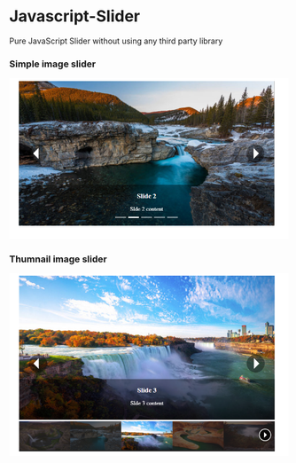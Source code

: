 # Javascript-Slider
Pure JavaScript Slider without using any third party library

### Simple image slider
![Simple image slider](image_slider.png)

### Thumnail image slider
![Thumnail image slider](image_thumnail_slider.png)
